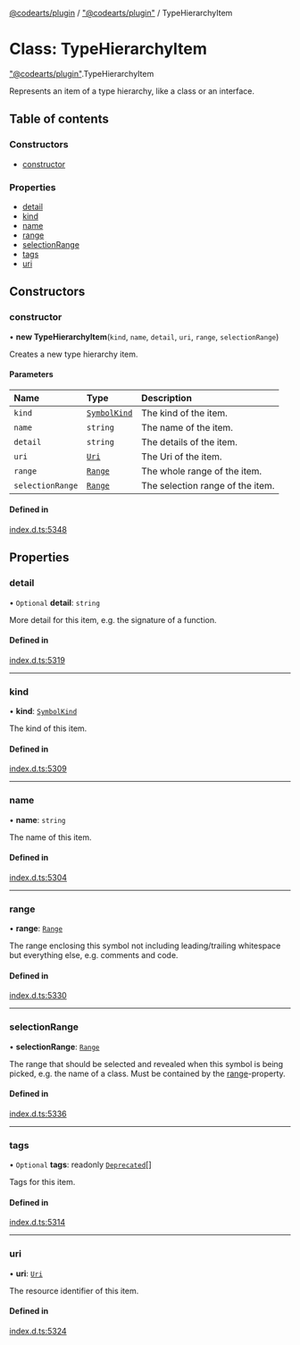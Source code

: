 [@codearts/plugin](../README.md) / ["@codearts/plugin"](../modules/_codearts_plugin_.md) / TypeHierarchyItem

# Class: TypeHierarchyItem

["@codearts/plugin"](../modules/_codearts_plugin_.md).TypeHierarchyItem

Represents an item of a type hierarchy, like a class or an interface.

## Table of contents

### Constructors

- [constructor](codearts_plugin_.TypeHierarchyItem.md#constructor)

### Properties

- [detail](codearts_plugin_.TypeHierarchyItem.md#detail)
- [kind](codearts_plugin_.TypeHierarchyItem.md#kind)
- [name](codearts_plugin_.TypeHierarchyItem.md#name)
- [range](codearts_plugin_.TypeHierarchyItem.md#range)
- [selectionRange](codearts_plugin_.TypeHierarchyItem.md#selectionrange)
- [tags](codearts_plugin_.TypeHierarchyItem.md#tags)
- [uri](codearts_plugin_.TypeHierarchyItem.md#uri)

## Constructors

### constructor

• **new TypeHierarchyItem**(`kind`, `name`, `detail`, `uri`, `range`, `selectionRange`)

Creates a new type hierarchy item.

#### Parameters

| Name | Type | Description |
| :------ | :------ | :------ |
| `kind` | [`SymbolKind`](../enums/codearts_plugin_.SymbolKind.md) | The kind of the item. |
| `name` | `string` | The name of the item. |
| `detail` | `string` | The details of the item. |
| `uri` | [`Uri`](codearts_plugin_.Uri.md) | The Uri of the item. |
| `range` | [`Range`](codearts_plugin_.Range.md) | The whole range of the item. |
| `selectionRange` | [`Range`](codearts_plugin_.Range.md) | The selection range of the item. |

#### Defined in

[index.d.ts:5348](https://github.com/shuyaqian/cloudide-plugin-api/blob/5b69219/index.d.ts#L5348)

## Properties

### detail

• `Optional` **detail**: `string`

More detail for this item, e.g. the signature of a function.

#### Defined in

[index.d.ts:5319](https://github.com/shuyaqian/cloudide-plugin-api/blob/5b69219/index.d.ts#L5319)

___

### kind

• **kind**: [`SymbolKind`](../enums/codearts_plugin_.SymbolKind.md)

The kind of this item.

#### Defined in

[index.d.ts:5309](https://github.com/shuyaqian/cloudide-plugin-api/blob/5b69219/index.d.ts#L5309)

___

### name

• **name**: `string`

The name of this item.

#### Defined in

[index.d.ts:5304](https://github.com/shuyaqian/cloudide-plugin-api/blob/5b69219/index.d.ts#L5304)

___

### range

• **range**: [`Range`](codearts_plugin_.Range.md)

The range enclosing this symbol not including leading/trailing whitespace
but everything else, e.g. comments and code.

#### Defined in

[index.d.ts:5330](https://github.com/shuyaqian/cloudide-plugin-api/blob/5b69219/index.d.ts#L5330)

___

### selectionRange

• **selectionRange**: [`Range`](codearts_plugin_.Range.md)

The range that should be selected and revealed when this symbol is being
picked, e.g. the name of a class. Must be contained by the [range](codearts_plugin_.TypeHierarchyItem.md#range)-property.

#### Defined in

[index.d.ts:5336](https://github.com/shuyaqian/cloudide-plugin-api/blob/5b69219/index.d.ts#L5336)

___

### tags

• `Optional` **tags**: readonly [`Deprecated`](../enums/codearts_plugin_.SymbolTag.md#deprecated)[]

Tags for this item.

#### Defined in

[index.d.ts:5314](https://github.com/shuyaqian/cloudide-plugin-api/blob/5b69219/index.d.ts#L5314)

___

### uri

• **uri**: [`Uri`](codearts_plugin_.Uri.md)

The resource identifier of this item.

#### Defined in

[index.d.ts:5324](https://github.com/shuyaqian/cloudide-plugin-api/blob/5b69219/index.d.ts#L5324)
